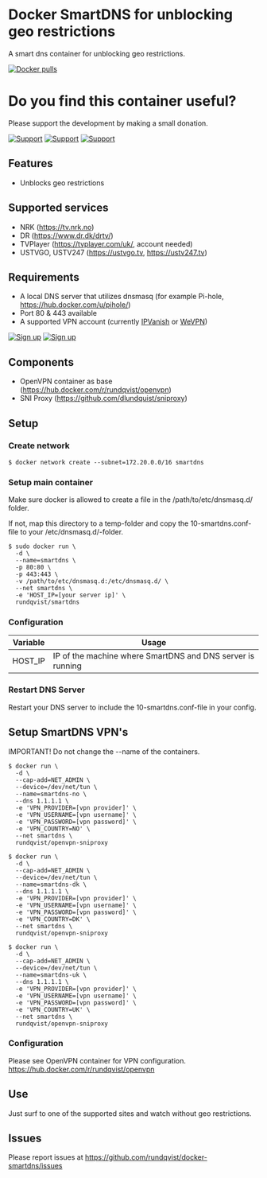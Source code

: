 # Docker SmartDNS for unblocking geo restrictions
A smart dns container for unblocking geo restrictions.

[![Docker pulls](https://img.shields.io/docker/pulls/rundqvist/smartdns.svg)](https://hub.docker.com/r/rundqvist/smartdns)

# Do you find this container useful? 
Please support the development by making a small donation.

[![Support](https://img.shields.io/badge/support-Flattr-brightgreen)](https://flattr.com/@rundqvist)
[![Support](https://img.shields.io/badge/support-Buy%20me%20a%20coffee-orange)](https://www.buymeacoffee.com/rundqvist)
[![Support](https://img.shields.io/badge/support-PayPal-blue)](https://www.paypal.com/cgi-bin/webscr?cmd=_s-xclick&hosted_button_id=SZ7J9JL9P5DGE&source=url)

## Features
* Unblocks geo restrictions

## Supported services
* NRK (https://tv.nrk.no)
* DR (https://www.dr.dk/drtv/)
* TVPlayer (https://tvplayer.com/uk/, account needed)
* USTVGO, USTV247 (https://ustvgo.tv, https://ustv247.tv)

## Requirements
* A local DNS server that utilizes dnsmasq (for example Pi-hole, https://hub.docker.com/u/pihole/)
* Port 80 & 443 available
* A supported VPN account (currently [IPVanish](https://www.ipvanish.com/?a_bid=48f95966&a_aid=5f3eb2f0be07f) or [WeVPN](https://www.wevpn.com/aff/rundqvist))

[![Sign up](https://img.shields.io/badge/sign_up-IPVanish_VPN-6fbc44)](https://www.ipvanish.com/?a_bid=48f95966&a_aid=5f3eb2f0be07f)
[![Sign up](https://img.shields.io/badge/sign_up-WeVPN-e33866)](https://www.wevpn.com/aff/rundqvist)

## Components
* OpenVPN container as base (https://hub.docker.com/r/rundqvist/openvpn)
* SNI Proxy (https://github.com/dlundquist/sniproxy)

## Setup

### Create network
```
$ docker network create --subnet=172.20.0.0/16 smartdns
```

### Setup main container
Make sure docker is allowed to create a file in the /path/to/etc/dnsmasq.d/ folder.

If not, map this directory to a temp-folder and copy the 10-smartdns.conf-file to your /etc/dnsmasq.d/-folder.

```
$ sudo docker run \
  -d \
  --name=smartdns \
  -p 80:80 \
  -p 443:443 \
  -v /path/to/etc/dnsmasq.d:/etc/dnsmasq.d/ \
  --net smartdns \
  -e 'HOST_IP=[your server ip]' \
  rundqvist/smartdns
```

### Configuration
| Variable | Usage |
|----------|-------|
| HOST_IP | IP of the machine where SmartDNS and DNS server is running |


### Restart DNS Server
Restart your DNS server to include the 10-smartdns.conf-file in your config.

## Setup SmartDNS VPN's
IMPORTANT! Do not change the --name of the containers.

```
$ docker run \
  -d \
  --cap-add=NET_ADMIN \
  --device=/dev/net/tun \
  --name=smartdns-no \
  --dns 1.1.1.1 \
  -e 'VPN_PROVIDER=[vpn provider]' \
  -e 'VPN_USERNAME=[vpn username]' \
  -e 'VPN_PASSWORD=[vpn password]' \
  -e 'VPN_COUNTRY=NO' \
  --net smartdns \
  rundqvist/openvpn-sniproxy

$ docker run \
  -d \
  --cap-add=NET_ADMIN \
  --device=/dev/net/tun \
  --name=smartdns-dk \
  --dns 1.1.1.1 \
  -e 'VPN_PROVIDER=[vpn provider]' \
  -e 'VPN_USERNAME=[vpn username]' \
  -e 'VPN_PASSWORD=[vpn password]' \
  -e 'VPN_COUNTRY=DK' \
  --net smartdns \
  rundqvist/openvpn-sniproxy

$ docker run \
  -d \
  --cap-add=NET_ADMIN \
  --device=/dev/net/tun \
  --name=smartdns-uk \
  --dns 1.1.1.1 \
  -e 'VPN_PROVIDER=[vpn provider]' \
  -e 'VPN_USERNAME=[vpn username]' \
  -e 'VPN_PASSWORD=[vpn password]' \
  -e 'VPN_COUNTRY=UK' \
  --net smartdns \
  rundqvist/openvpn-sniproxy
```

### Configuration
Please see OpenVPN container for VPN configuration.
https://hub.docker.com/r/rundqvist/openvpn

## Use
Just surf to one of the supported sites and watch without geo restrictions.

## Issues
Please report issues at https://github.com/rundqvist/docker-smartdns/issues
